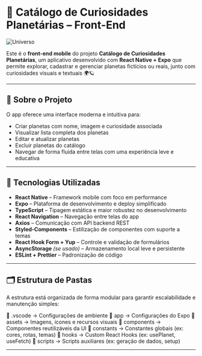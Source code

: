 # 🌌 Catálogo de Curiosidades Planetárias – Front-End  

![Universo](https://media.giphy.com/media/LwIyvaNcnzsD6/giphy.gif)

Este é o **front-end mobile** do projeto **Catálogo de Curiosidades Planetárias**, um aplicativo desenvolvido com **React Native + Expo** que permite explorar, cadastrar e gerenciar planetas fictícios ou reais, junto com curiosidades visuais e textuais 🌍🪐

---

## 🚀 Sobre o Projeto

O app oferece uma interface moderna e intuitiva para:

- Criar planetas com nome, imagem e curiosidade associada  
- Visualizar lista completa dos planetas  
- Editar e atualizar planetas  
- Excluir planetas do catálogo  
- Navegar de forma fluida entre telas com uma experiência leve e educativa  

---

## 🧪 Tecnologias Utilizadas

- **React Native** – Framework mobile com foco em performance  
- **Expo** – Plataforma de desenvolvimento e deploy simplificado  
- **TypeScript** – Tipagem estática e maior robustez no desenvolvimento  
- **React Navigation** – Navegação entre telas do app  
- **Axios** – Comunicação com API backend REST  
- **Styled-Components** – Estilização de componentes com suporte a temas  
- **React Hook Form + Yup** – Controle e validação de formulários  
- **AsyncStorage** *(se usado)* – Armazenamento local leve e persistente  
- **ESLint + Prettier** – Padronização de código  

---

## 🗂️ Estrutura de Pastas

A estrutura está organizada de forma modular para garantir escalabilidade e manutenção simples:

📁 .vscode → Configurações de ambiente
📁 app → Configurações do Expo
📁 assets → Imagens, ícones e recursos visuais
📁 components → Componentes reutilizáveis da UI
📁 constants → Constantes globais (ex: cores, rotas, temas)
📁 hooks → Custom React Hooks (ex: usePlanet, useFetch)
📁 scripts → Scripts auxiliares (ex: geração de dados, setup)

---

